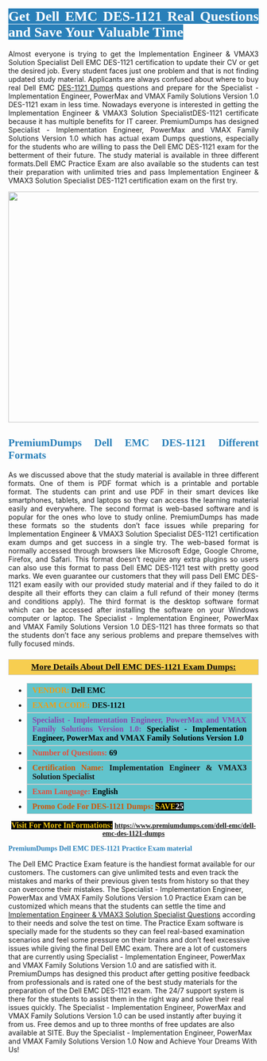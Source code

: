 <h1 style="text-align: justify;"><span style="color:#ffffff;"><span style="font-family:Georgia,serif;"><strong><span style="background-color:#2980b9;">Get Dell EMC DES-1121 Real Questions and Save Your Valuable Time</span></strong></span></span></h1>

<p style="text-align: justify;">Almost everyone is trying to get the Implementation Engineer & VMAX3 Solution Specialist Dell EMC DES-1121 certification to update their CV or get the desired job. Every student faces just one problem and that is not finding updated study material. Applicants are always confused about where to buy real Dell EMC <a href="https://www.premiumdumps.com/dell-emc/dell-emc-des-1121-dumps">DES-1121 Dumps</a> questions and prepare for the Specialist - Implementation Engineer, PowerMax and VMAX Family Solutions Version 1.0 DES-1121 exam in less time. Nowadays everyone is interested in getting the Implementation Engineer & VMAX3 Solution SpecialistDES-1121 certificate because it has multiple benefits for IT career. PremiumDumps has designed Specialist - Implementation Engineer, PowerMax and VMAX Family Solutions Version 1.0 which has actual exam Dumps questions, especially for the students who are willing to pass the Dell EMC DES-1121 exam for the betterment of their future. The study material is available in three different formats.Dell EMC Practice Exam are also available so the students can test their preparation with unlimited tries and pass Implementation Engineer & VMAX3 Solution Specialist DES-1121 certification exam on the first try.</p>

<p style="text-align: center;"><a href="https://www.premiumdumps.com/dell-emc/dell-emc-des-1121-dumps"><img alt="" src="https://i.imgur.com/KJGzbJ2.jpeg" style="width: 700px; height: 465px;" /></a></p>

<h2 style="text-align: justify;"><span style="color:#2980b9;"><span style="font-family:Georgia,serif;"><strong>PremiumDumps Dell EMC DES-1121 Different Formats</strong></span></span></h2>

<p style="text-align: justify;">As we discussed above that the study material is available in three different formats. One of them is PDF format which is a printable and portable format. The students can print and use PDF in their smart devices like smartphones, tablets, and laptops so they can access the learning material easily and everywhere. The second format is web-based software and is popular for the ones who love to study online. PremiumDumps has made these formats so the students don’t face issues while preparing for Implementation Engineer & VMAX3 Solution Specialist DES-1121 certification exam dumps and get success in a single try. The web-based format is normally accessed through browsers like Microsoft Edge, Google Chrome, Firefox, and Safari. This format doesn’t require any extra plugins so users can also use this format to pass Dell EMC DES-1121 test with pretty good marks. We even guarantee our customers that they will pass Dell EMC DES-1121 exam easily with our provided study material and if they failed to do it despite all their efforts they can claim a full refund of their money (terms and conditions apply). The third format is the desktop software format which can be accessed after installing the software on your Windows computer or laptop. The Specialist - Implementation Engineer, PowerMax and VMAX Family Solutions Version 1.0 DES-1121 has three formats so that the students don’t face any serious problems and prepare themselves with fully focused minds.</p>

<h3 style="background: #f7ce50; border: 1px solid rgb(204, 204, 204); padding: 5px 10px; text-align: center;"><span style="font-family:Georgia,serif;"><u><u><span style="color:#000000;"><span style="font-size:11pt"><span style="line-height:normal"><b><span style="font-size:13.0pt"><span cambria="">More Details About Dell EMC DES-1121 Exam Dumps:</span></span></b></span></span></span></u></u></span></h3>

<ul>
	<li style="margin:0cm 10pt">
	<div style="background:#61c4cd; border: 1px solid rgb(204, 204, 204); padding: 5px 10px; text-align: justify;"><span style="font-family:Georgia,serif;"><span style="font-size:11pt"><span style="line-height:normal"><b><span style="font-size:12.0pt"><span new="" roman="" times=""><span style="color:#f39c12;">VENDOR:</span> <span style="color:#000000;">Dell EMC</span></span></span></b></span></span></span></div>
	</li>
	<li style="margin:0cm 10pt">
	<div style="background: #61c4cd; border: 1px solid rgb(204, 204, 204); padding: 5px 10px; text-align: justify;"><span style="font-family:Georgia,serif;"><span style="font-size:11pt"><span style="line-height:normal"><b><span style="font-size:12.0pt"><span new="" roman="" times=""><span style="color:#f39c12;">EXAM CCODE:</span> <span style="color:#000000;">DES-1121</span></span></span></b></span></span></span></div>
	</li>
	<li style="margin:0cm 10pt">
	<div style="background: #61c4cd; border: 1px solid rgb(204, 204, 204); padding: 5px 10px; text-align: justify;"><span style="font-family:Georgia,serif;"><span style="font-size:11pt"><span style="line-height:normal"><b><span style="font-size:12.0pt"><span new="" roman="" times=""><span style="color:#8e44ad;">Specialist - Implementation Engineer, PowerMax and VMAX Family Solutions Version 1.0:</span> <span style="color:#000000;">Specialist - Implementation Engineer, PowerMax and VMAX Family Solutions Version 1.0</span></span></span></b></span></span></span></div>
	</li>
	<li style="margin:0cm 10pt">
	<div style="background: #61c4cd; border: 1px solid rgb(204, 204, 204); padding: 5px 10px;"><span style="font-family:Georgia,serif;"><span style="font-size:11pt"><span style="line-height:normal"><b><span style="font-size:12.0pt"><span new="" roman="" times=""><span style="color:#e74c3c;">Number of Questions:</span><span style="color:#000000;"><span style="color:#f1c40f;"> </span>69</span></span></span></b></span></span></span></div>
	</li>
	<li style="margin:0cm 10pt">
	<div style="background: #61c4cd; border: 1px solid rgb(204, 204, 204); padding: 5px 10px; text-align: justify;"><span style="font-family:Georgia,serif;"><span style="font-size:11pt"><span style="line-height:normal"><b><span style="font-size:12.0pt"><span new="" roman="" times=""><span style="color:#d35400;">Certification Name:</span> Implementation Engineer & VMAX3 Solution Specialist</span></span></b></span></span></span></div>
	</li>
	<li style="margin:0cm 10pt">
	<div style="background: #61c4cd; border: 1px solid rgb(204, 204, 204); padding: 5px 10px; text-align: justify;"><span style="font-family:Georgia,serif;"><span style="font-size:11pt"><span style="line-height:normal"><b><span style="font-size:12.0pt"><span new="" roman="" times=""><span style="color:#e74c3c;">Exam Language:</span> <span style="color:#000000;">English</span></span></span></b></span></span></span></div>
	</li>
	<li style="margin:0cm 10pt">
	<div style="background: #61c4cd; border: 1px solid rgb(204, 204, 204); padding: 5px 10px;"><span style="font-family:Georgia,serif;"><span style="font-size:11pt"><span style="line-height:normal"><b><span style="font-size:12.0pt"><span new="" roman="" times=""><span style="color:#d35400;">Promo Code For DES-1121 Dumps:</span><span style="color:#f1c40f;"> <span style="background-color:#000000;">SAVE</span></span><span style="color:#ffffff;"><span style="background-color:#000000;">25</span></span></span></span></b></span></span></span></div>
	</li>
</ul>

<p style="text-align: center;"><span style="font-family:Georgia,serif;"><strong><span style="font-size:16px;"><span style="color:#f1c40f;"><span style="background-color:#000000;">Visit For More InFormations:</span></span></span> <a href="https://www.premiumdumps.com/dell-emc/dell-emc-des-1121-dumps">https://www.premiumdumps.com/dell-emc/dell-emc-des-1121-dumps</a></strong></span></p>

<p><span style="color:#2980b9;"><span style="font-family:Georgia,serif;"><strong><strong><strong>PremiumDumps Dell EMC DES-1121 Practice Exam material</strong></strong></strong></span></span></p>

<p>The Dell EMC Practice Exam feature is the handiest format available for our customers. The customers can give unlimited tests and even track the mistakes and marks of their previous given tests from history so that they can overcome their mistakes. The Specialist - Implementation Engineer, PowerMax and VMAX Family Solutions Version 1.0 Practice Exam can be customized which means that the students can settle the time and <a href="https://www.premiumdumps.com/dell-emc/implementation-engineer-dumps">Implementation Engineer & VMAX3 Solution Specialist Questions</a> according to their needs and solve the test on time. The Practice Exam software is specially made for the students so they can feel real-based examination scenarios and feel some pressure on their brains and don’t feel excessive issues while giving the final Dell EMC exam. There are a lot of customers that are currently using Specialist - Implementation Engineer, PowerMax and VMAX Family Solutions Version 1.0 and are satisfied with it. PremiumDumps has designed this product after getting positive feedback from professionals and is rated one of the best study materials for the preparation of the Dell EMC DES-1121 exam. The 24/7 support system is there for the students to assist them in the right way and solve their real issues quickly. The Specialist - Implementation Engineer, PowerMax and VMAX Family Solutions Version 1.0 can be used instantly after buying it from us. Free demos and up to three months of free updates are also available at SITE. Buy the Specialist - Implementation Engineer, PowerMax and VMAX Family Solutions Version 1.0 Now and Achieve Your Dreams With Us!</p>
